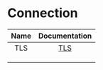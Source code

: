 # Connection


|         Name              |Documentation         |
|:-------------------------:|:--------------------:| 
|       TLS                 |      [TLS]           |
|                           |                      |
|                           |                      |
|                           |                      |

[TLS]:<./Tls/readme.md> 
